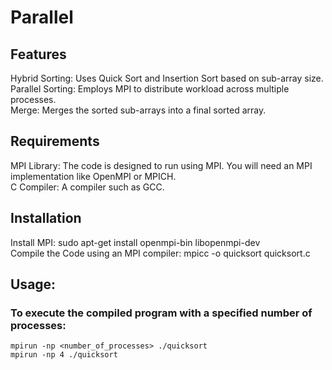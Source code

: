 # Parallel

## Features
Hybrid Sorting: Uses Quick Sort and Insertion Sort based on sub-array size. <br>
Parallel Sorting: Employs MPI to distribute workload across multiple processes. <br>
Merge: Merges the sorted sub-arrays into a final sorted array. <br>

## Requirements
MPI Library: The code is designed to run using MPI. You will need an MPI implementation like OpenMPI or MPICH. <br>
C Compiler: A compiler such as GCC.

## Installation
Install MPI: sudo apt-get install openmpi-bin libopenmpi-dev <br>
Compile the Code using an MPI compiler: mpicc -o quicksort quicksort.c

## Usage:
### To execute the compiled program with a specified number of processes: <br>
`mpirun -np <number_of_processes> ./quicksort` <br>
`mpirun -np 4 ./quicksort`
